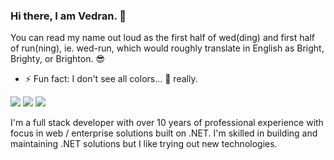 ### Hi there, I am Vedran. 👋

You can read my name out loud as the first half of wed(ding) and first half of run(ning), ie. wed-run, which would roughly translate in English as Bright, Brighty, or Brighton. 😎

- ⚡ Fun fact: I don't see all colors... 🌈 really.

<p align="left">
    <a href="https://hachyderm.io/@vekzdran"><img src="https://img.shields.io/badge/-Mastodon-red?style=flat-square&logo=mastodon&logoColor=white"/></a>
    <a href="https://www.linkedin.com/in/vedranmandic"><img src="https://img.shields.io/badge/-LinkedIn-e05d44?style=flat-square&logo=linkedin&logoColor=white"/></a>
    <a href="https://functor-software.hr"><img src="https://img.shields.io/badge/web-functor--software.hr-red?style=flat-square&logo=RSS&logoColor=white"/></a>
</p>

I'm a full stack developer with over 10 years of professional experience with focus in web / enterprise solutions built on .NET. I'm skilled in building and maintaining .NET solutions but I like trying out new technologies.
